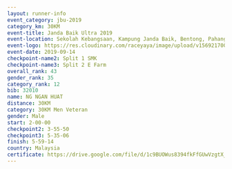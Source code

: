 ```yaml
---
layout: runner-info 
event_category: jbu-2019 
category_km: 30KM 
event-title: Janda Baik Ultra 2019 
event-location: Sekolah Kebangsaan, Kampung Janda Baik, Bentong, Pahang, Malaysia 
event-logo: https://res.cloudinary.com/raceyaya/image/upload/v1569217009/logo/janda-baik_vch1pc.jpg 
event-date: 2019-09-14 
checkpoint-name2: Split 1 SMK 
checkpoint-name3: Split 2 E Farm 
overall_rank: 43
gender_rank: 35
category_rank: 12
bib: 32010
name: NG NGAN HUAT
distance: 30KM
category: 30KM Men Veteran
gender: Male
start: 2-00-00
checkpoint2: 3-55-50
checkpoint3: 5-35-06
finish: 5-59-14
country: Malaysia
certificate: https://drive.google.com/file/d/1c9BUOWus8394fkFfGUwVzgtX_F6Birhe/view?usp=sharing
---
```

